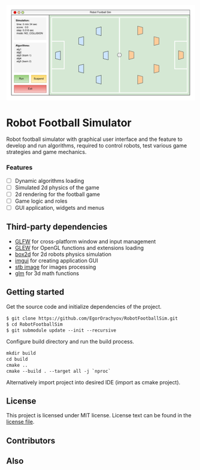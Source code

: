 ![rfsim](https://raw.githubusercontent.com/EgorOrachyov/RobotFootballSim/main/docs/pictures/rfsim_app_concept.png)

# Robot Football Simulator

Robot football simulator with graphical user interface and the feature
to develop and run algorithms, required to control robots, test
various game strategies and game mechanics.

### Features

- [ ] Dynamic algorithms loading
- [ ] Simulated 2d physics of the game
- [ ] 2d rendering for the football game
- [ ] Game logic and roles 
- [ ] GUI application, widgets and menus

## Third-party dependencies

* [GLFW](https://www.glfw.org) for cross-platform window and input management
* [GLEW](https://github.com/Perlmint/glew-cmake) for OpenGL functions and extensions loading
* [box2d](https://github.com/erincatto/box2d) for 2d robots physics simulation 
* [imgui](https://github.com/ocornut/imgui) for creating application GUI
* [stb image](https://github.com/nothings/stb) for images processing
* [glm](https://github.com/g-truc/glm) for 3d math functions

## Getting started

Get the source code and initialize dependencies of the project.

```shell script
$ git clone https://github.com/EgorOrachyov/RobotFootballSim.git
$ cd RobotFootballSim
$ git submodule update --init --recursive
```

Configure build directory and run the build process.

```shell script
mkdir build
cd build
cmake ..
cmake --build . --target all -j `nproc`
```

Alternatively import project into desired IDE (import as cmake project).

## License

This project is licensed under MIT license. License text can be found in the 
[license file](https://github.com/EgorOrachyov/RobotFootballSim/blob/main/LICENSE.md).

## Contributors

## Also